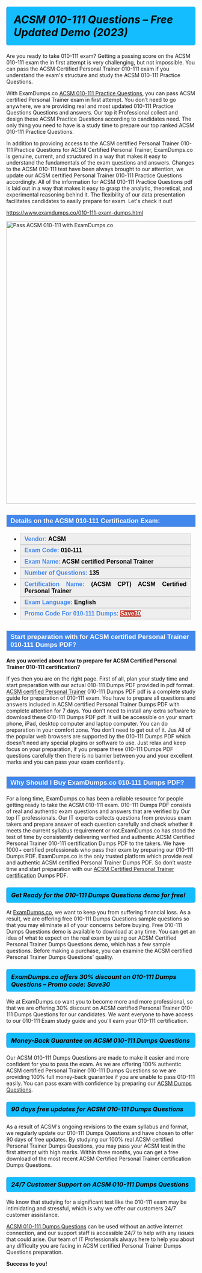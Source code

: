 <h1>                <strong><span style="display: block; color: #000000; background: #14BDFF; border: 0.5px solid #AED6F1; border-left: 3px solid #3498DB; padding: .6em; border-radius: 6px;">                     <em>ACSM 010-111 Questions – Free Updated Demo (2023)</em>                </span></strong>            </h1>                                    <p>Are you ready to take 010-111 exam? Getting a passing score on the ACSM 010-111 exam the in first attempt is very challenging, but not impossible.             You can pass the ACSM Certified Personal Trainer 010-111 exam if you understand the exam's structure and study the ACSM 010-111 <span class="exam_variation">Practice Questions</span>.</p>                        <p>With ExamDumps.co <a href="https://www.examdumps.co/010-111-exam-dumps.html">ACSM 010-111 <span class="exam_variation">Practice Questions</span></a>, you can pass ACSM certified Personal Trainer exam in first attempt. You don’t need to go anywhere,             we are providing real and most updated 010-111 <span class="exam_variation">Practice Questions</span> Questions and answers. Our top it Professional collect and design these ACSM <span class="exam_variation">Practice Questions</span> according             to candidates need. The only thing you need to have is a study time to prepare our top ranked ACSM 010-111 <span class="exam_variation">Practice Questions</span>.</p>                        <p>In addition to providing access to the ACSM certified Personal Trainer 010-111 <span class="exam_variation">Practice Questions</span> for ACSM Certified Personal Trainer, ExamDumps.co is genuine,             current, and structured in a way that makes it easy to understand the fundamentals of the exam questions and answers. Changes to the ACSM 010-111 test have             been always brought to our attention, we update our ACSM certified Personal Trainer 010-111 <span class="exam_variation">Practice Questions</span> accordingly. All of the information for             ACSM 010-111 <span class="exam_variation">Practice Questions</span> pdf is laid out in a way that makes it easy to grasp the analytic, theoretical, and experimental reasoning behind it.             The flexibility of our data presentation facilitates candidates to easily prepare for exam. Let's check it out!</p>                        <p><a href="https://www.examdumps.co/010-111-exam-dumps.html">https://www.examdumps.co/010-111-exam-dumps.html</a></p>                        <p><a href="https://www.examdumps.co/"><img src="https://www.examdumps.co//images/banners/big-sale-20-percent-discount-offer-examdumps.jpg" class="postImage" alt="Pass ACSM 010-111 with ExamDumps.co" width="750"></a></p>                                        <h2 style="background: #4287ec; border: 1px solid #cccccc; padding: 5px 10px;">                <span style="color: #ffffff;">                    <span style="font-size: 11pt;">                        <span style="line-height: normal;">                            <span style="font-family: Calibri,sans-serif;">                                <strong>                                    <span style="font-size: 13.0pt;">Details on the ACSM 010-111 Certification Exam:</span>                                </strong>                            </span>                        </span>                    </span>                </span>            </h2>                        <ul>                <li style="margin: 0cm 10pt;">                <div style="background: #eee; border: 1px solid #cccccc; padding: 5px 10px; text-align: justify;"><span style="font-size: 11pt;"><span style="line-height: normal;"><span style="tab-stops: list 36.0pt;"><span style="font-family: Calibri,sans-serif;"><strong><span style="font-size: 12.0pt;">                    <span style="color: #4287ec;">Vendor:</span> <span style="color: #000;">ACSM</span>                    </span></strong></span></span></span></span></div>                </li>                <li style="margin: 0cm 10pt;">                <div style="background: #eee; border: 1px solid #cccccc; padding: 5px 10px; text-align: justify;"><span style="font-size: 11pt;"><span style="line-height: normal;"><span style="tab-stops: list 36.0pt;"><span style="font-family: Calibri,sans-serif;"><strong><span style="font-size: 12.0pt;">                    <span style="color: #4287ec;">Exam Code:</span> <span style="color: #000;">010-111</span>                    </span></strong></span></span></span></span></div>                </li>                <li style="margin: 0cm 10pt;">                <div style="background: #eee; border: 1px solid #cccccc; padding: 5px 10px; text-align: justify;"><span style="font-size: 11pt;"><span style="line-height: normal;"><span style="tab-stops: list 36.0pt;"><span style="font-family: Calibri,sans-serif;"><strong><span style="font-size: 12.0pt;">                    <span style="color: #4287ec;">Exam Name:</span> <span style="color: #000;">ACSM certified Personal Trainer</span>                    </span></strong></span></span></span></span></div>                </li>                 <li style="margin: 0cm 10pt;">                <div style="background: #eee; border: 1px solid #cccccc; padding: 5px 10px;"><span style="font-size: 11pt;"><span style="line-height: normal;"><span style="tab-stops: list 36.0pt;"><span style="font-family: Calibri,sans-serif;"><strong><span style="font-size: 12.0pt;">                    <span style="color: #4287ec;">Number of Questions: </span><span style="color: #000;">135</span>                    </span></strong></span></span></span></span></div>                </li>                <li style="margin: 0cm 10pt;">                <div style="background: #eee; border: 1px solid #cccccc; padding: 5px 10px; text-align: justify;"><span style="font-size: 11pt;"><span style="line-height: normal;"><span style="tab-stops: list 36.0pt;"><span style="font-family: Calibri,sans-serif;"><strong><span style="font-size: 12.0pt;">                    <span style="color: #4287ec;">Certification Name:</span> <span style="color: #000;">(ACSM CPT) ACSM Certified Personal Trainer</span>                    </span></strong></span></span></span></span></div>                </li>                <li style="margin: 0cm 10pt;">                <div style="background: #eee; border: 1px solid #cccccc; padding: 5px 10px; text-align: justify;"><span style="font-size: 11pt;"><span style="line-height: normal;"><span style="tab-stops: list 36.0pt;"><span style="font-family: Calibri,sans-serif;"><strong><span style="font-size: 12.0pt;">                    <span style="color: #4287ec;">Exam Language:</span> <span style="color: #000;">English</span>                    </span></strong></span></span></span></span></div>                </li>                <li style="margin: 0cm 10pt;">                <div style="background: #eee; border: 1px solid #cccccc; padding: 5px 10px;"><span style="font-size: 11pt;"><span style="line-height: normal;"><span style="tab-stops: list 36.0pt;"><span style="font-family: Calibri,sans-serif;"><strong><span style="font-size: 12.0pt;">                    <span style="color: #4287ec;">Promo Code For 010-111 Dumps: </span><span style="color: #fff;"><span style="background-color: #c0392b;">Save30</span>                    </span></span></strong></span></span></span></span></div>                </li>            </ul>                        <h2 style="background: #4287ec; border: 1px solid #cccccc; padding: 5px 10px;">                <span style="color: #ffffff;">                    <span style="font-size: 11pt;">                        <span style="line-height: normal;">                            <span style="font-family: Calibri,sans-serif;">                                <strong>                                    <span style="font-size: 13.0pt;">Start preparation with for ACSM certified Personal Trainer 010-111 <span class="exam_variation2">Dumps PDF</span>?  </span>                                </strong>                            </span>                        </span>                    </span>                </span>            </h2>                        <p><strong>Are you worried about how to prepare for ACSM Certified Personal Trainer 010-111 certification?</strong></p>                        <p>If yes then you are on the right page. First of all, plan your study time and start preparation with our actual 010-111 <span class="exam_variation2">Dumps PDF</span> provided in pdf format.             <a href="https://www.examdumps.co/010-111-exam-dumps.html">ACSM certified Personal Trainer</a>  010-111 <span class="exam_variation2">Dumps PDF</span> pdf is a complete study guide for preparation of 010-111 exam. You have to prepare all questions and answers             included in ACSM certified Personal Trainer <span class="exam_variation2">Dumps PDF</span> with complete attention for 7 days. You don’t need to install any extra software to download these             010-111 <span class="exam_variation2">Dumps PDF</span> pdf. It will be accessible on your smart phone, iPad, desktop computer and laptop computer. You can do preparation in your comfort zone.             You don’t need to get out of it. Jus All of the popular web browsers are supported by the 010-111 <span class="exam_variation2">Dumps PDF</span> which doesn't need any special plugins or             software to use. Just relax and keep focus on your preparation, if you prepare these 010-111 <span class="exam_variation2">Dumps PDF</span> questions carefully then there             is no barrier between you and your excellent marks and you can pass your exam confidently. </p>                        <h2 style="background: #4287ec; border: 1px solid #cccccc; padding: 5px 10px;">                <span style="color: #ffffff;">                    <span style="font-size: 11pt;">                        <span style="line-height: normal;">                            <span style="font-family: Calibri,sans-serif;">                                <strong>                                    <span style="font-size: 13.0pt;">Why Should I Buy ExamDumps.co 010-111 <span class="exam_variation2">Dumps PDF</span>?</span>                                </strong>                            </span>                        </span>                    </span>                </span>            </h2>                        <p>For a long time, ExamDumps.co has been a reliable resource for people getting ready to take the ACSM 010-111 exam. 010-111 <span class="exam_variation2">Dumps PDF</span> consists of real and             authentic exam questions and answers that are verified by Our top IT professionals. Our IT experts collects questions from previous exam takers             and prepare answer of each question carefully and check whether it meets the current syllabus requirement or not.ExamDumps.co has stood the             test of time by consistently delivering verified and authentic ACSM Certified Personal Trainer 010-111 certification <span class="exam_variation2">Dumps PDF</span> to the takers.             We have 1000+ certified professionals who pass their exam by preparing our 010-111 <span class="exam_variation2">Dumps PDF</span>. ExamDumps.co is the only trusted platform which             provide real and authentic ACSM certified Personal Trainer <span class="exam_variation2">Dumps PDF</span>. So don’t waste time and start preparation with our             <a href="https://www.examdumps.co/acsm-cpt-exam-dumps.html">ACSM Certified Personal Trainer certification</a> <span class="exam_variation2">Dumps PDF</span>.</p>                        <h3>                <strong>                    <span style="display: block; color: #000000; background: #14BDFF; border: 0.5px solid #AED6F1; border-left: 3px solid #3498DB; padding: .6em; border-radius: 6px;">                        <em>Get Ready for the 010-111 <span class="exam_variation3">Dumps Questions</span> demo for free!</em>                    </span>                </strong>            </h3>                        <p>At <a href="https://www.examdumps.co/">ExamDumps.co</a>, we want to keep you from suffering financial loss. As a result, we are offering free 010-111 <span class="exam_variation3">Dumps Questions</span> sample questions so that you may             eliminate all of your concerns before buying.  Free 010-111 <span class="exam_variation3">Dumps Questions</span> demo is available to download at any time. You can get an idea of what to expect on             the real exam by using our ACSM Certified Personal Trainer <span class="exam_variation3">Dumps Questions</span> demo, which has a few sample questions. Before making a purchase, you can examine             the ACSM certified Personal Trainer <span class="exam_variation3">Dumps Questions</span>' quality.</p>                        <h3>                <strong>                    <span style="display: block; color: #000000; background: #14BDFF; border: 0.5px solid #AED6F1; border-left: 3px solid #3498DB; padding: .6em; border-radius: 6px;">                        <em>ExamDumps.co offers 30% discount on 010-111 <span class="exam_variation3">Dumps Questions</span> – Promo code: Save30</em>                    </span>                </strong>            </h3>                        <p>We at ExamDumps.co want you to become more and more professional, so that we are offering 30% discount on ACSM certified Personal Trainer 010-111 <span class="exam_variation3">Dumps Questions</span> for our candidates.             We want everyone to have access to our 010-111 Exam study guide and you'll earn your 010-111 certification.</p>                        <h3>                <strong>                    <span style="display: block; color: #000000; background: #14BDFF; border: 0.5px solid #AED6F1; border-left: 3px solid #3498DB; padding: .6em; border-radius: 6px;">                        <em>Money-Back Guarantee on ACSM 010-111 <span class="exam_variation4">Dumps Questions</span></em>                    </span>                </strong>            </h3>                        <p>Our ACSM 010-111 <span class="exam_variation4">Dumps Questions</span> are made to make it easier and more confident for you to pass the exam. As we are offering 100% authentic             ACSM certified Personal Trainer 010-111 <span class="exam_variation4">Dumps Questions</span> so we are providing 100% full money-back guarantee if you are unable to pass 010-111 easily.             You can pass exam with confidence by preparing our <a href="https://www.examdumps.co/acsm-exam-dumps.html">ACSM <span class="exam_variation4">Dumps Questions</span></a>.</p>                        <h3>                <strong>                    <span style="display: block; color: #000000; background: #14BDFF; border: 0.5px solid #AED6F1; border-left: 3px solid #3498DB; padding: .6em; border-radius: 6px;">                        <em>90 days free updates for ACSM 010-111 <span class="exam_variation4">Dumps Questions</span></em>                    </span>                </strong>            </h3>                        <p>As a result of ACSM's ongoing revisions to the exam syllabus and format, we regularly update our 010-111 <span class="exam_variation4">Dumps Questions</span> and have chosen to offer 90 days of free updates.             By studying our 100% real ACSM certified Personal Trainer <span class="exam_variation4">Dumps Questions</span>, you may pass your ACSM test in the first attempt with high marks. Within three months,             you can get a free download of the most recent ACSM Certified Personal Trainer certification <span class="exam_variation4">Dumps Questions</span>.</p>                        <h3>                <strong>                    <span style="display: block; color: #000000; background: #14BDFF; border: 0.5px solid #AED6F1; border-left: 3px solid #3498DB; padding: .6em; border-radius: 6px;">                        <em>24/7 Customer Support on ACSM 010-111 <span class="exam_variation4">Dumps Questions</span></em>                    </span>                </strong>            </h3>                        <p>We know that studying for a significant test like the 010-111 exam may be intimidating and stressful, which is why we offer our customers 24/7 customer assistance. </p>                        <p><a href="https://www.examdumps.co/010-111-exam-dumps.html">ACSM 010-111 <span class="exam_variation4">Dumps Questions</span></a> can be used without an active internet connection, and our support staff is accessible 24/7 to help with any issues that could arise.             Our team of IT Professionals always here to help you about any difficulty you are facing in ACSM certified Personal Trainer <span class="exam_variation4">Dumps Questions</span> preparation.</p>                        <p><strong>Success to you!</strong></p>        
